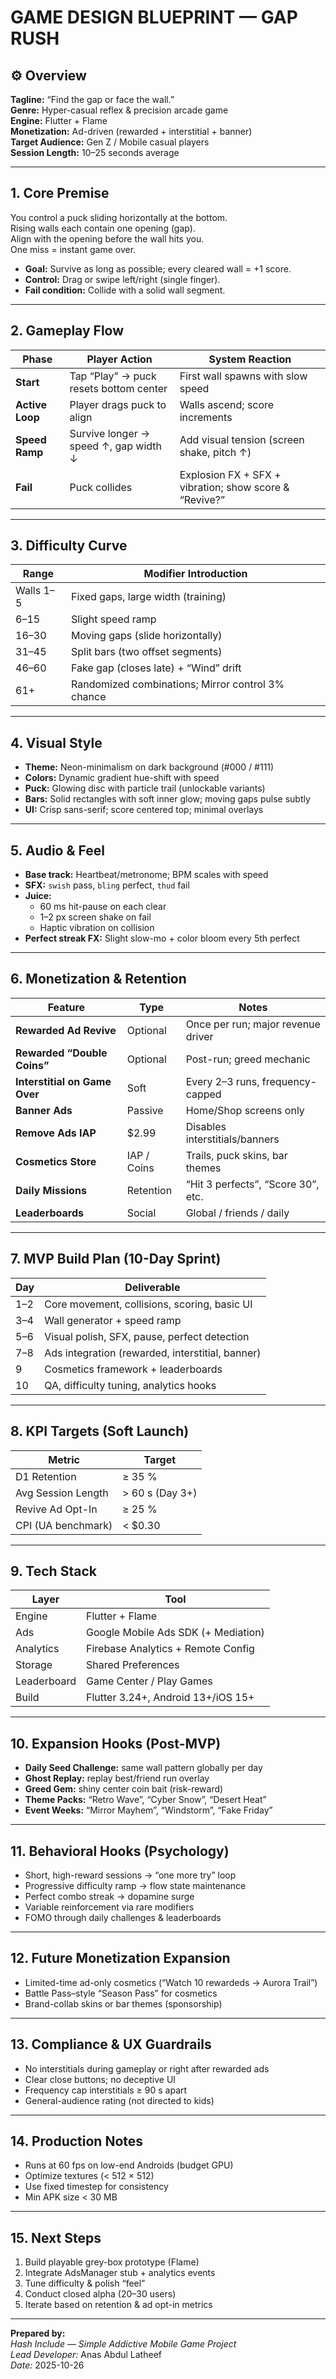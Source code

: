 # GAME DESIGN BLUEPRINT — GAP RUSH

## ⚙️ Overview
**Tagline:** “Find the gap or face the wall.”  
**Genre:** Hyper-casual reflex & precision arcade game  
**Engine:** Flutter + Flame  
**Monetization:** Ad-driven (rewarded + interstitial + banner)  
**Target Audience:** Gen Z / Mobile casual players  
**Session Length:** 10–25 seconds average  

---

## 1. Core Premise
You control a puck sliding horizontally at the bottom.  
Rising walls each contain one opening (gap).  
Align with the opening before the wall hits you.  
One miss = instant game over.

- **Goal:** Survive as long as possible; every cleared wall = +1 score.  
- **Control:** Drag or swipe left/right (single finger).  
- **Fail condition:** Collide with a solid wall segment.

---

## 2. Gameplay Flow

| Phase | Player Action | System Reaction |
|-------|----------------|----------------|
| **Start** | Tap “Play” → puck resets bottom center | First wall spawns with slow speed |
| **Active Loop** | Player drags puck to align | Walls ascend; score increments |
| **Speed Ramp** | Survive longer → speed ↑, gap width ↓ | Add visual tension (screen shake, pitch ↑) |
| **Fail** | Puck collides | Explosion FX + SFX + vibration; show score & “Revive?” |

---

## 3. Difficulty Curve

| Range | Modifier Introduction |
|--------|-----------------------|
| Walls 1–5 | Fixed gaps, large width (training) |
| 6–15 | Slight speed ramp |
| 16–30 | Moving gaps (slide horizontally) |
| 31–45 | Split bars (two offset segments) |
| 46–60 | Fake gap (closes late) + “Wind” drift |
| 61+ | Randomized combinations; Mirror control 3% chance |

---

## 4. Visual Style
- **Theme:** Neon-minimalism on dark background (#000 / #111)  
- **Colors:** Dynamic gradient hue-shift with speed  
- **Puck:** Glowing disc with particle trail (unlockable variants)  
- **Bars:** Solid rectangles with soft inner glow; moving gaps pulse subtly  
- **UI:** Crisp sans-serif; score centered top; minimal overlays  

---

## 5. Audio & Feel
- **Base track:** Heartbeat/metronome; BPM scales with speed  
- **SFX:** `swish` pass, `bling` perfect, `thud` fail  
- **Juice:**  
  - 60 ms hit-pause on each clear  
  - 1–2 px screen shake on fail  
  - Haptic vibration on collision  
- **Perfect streak FX:** Slight slow-mo + color bloom every 5th perfect  

---

## 6. Monetization & Retention

| Feature | Type | Notes |
|----------|------|-------|
| **Rewarded Ad Revive** | Optional | Once per run; major revenue driver |
| **Rewarded “Double Coins”** | Optional | Post-run; greed mechanic |
| **Interstitial on Game Over** | Soft | Every 2–3 runs, frequency-capped |
| **Banner Ads** | Passive | Home/Shop screens only |
| **Remove Ads IAP** | $2.99 | Disables interstitials/banners |
| **Cosmetics Store** | IAP / Coins | Trails, puck skins, bar themes |
| **Daily Missions** | Retention | “Hit 3 perfects”, “Score 30”, etc. |
| **Leaderboards** | Social | Global / friends / daily |

---

## 7. MVP Build Plan (10-Day Sprint)

| Day | Deliverable |
|-----|--------------|
| 1–2 | Core movement, collisions, scoring, basic UI |
| 3–4 | Wall generator + speed ramp |
| 5–6 | Visual polish, SFX, pause, perfect detection |
| 7–8 | Ads integration (rewarded, interstitial, banner) |
| 9 | Cosmetics framework + leaderboards |
| 10 | QA, difficulty tuning, analytics hooks |

---

## 8. KPI Targets (Soft Launch)

| Metric | Target |
|---------|--------|
| D1 Retention | ≥ 35 % |
| Avg Session Length | > 60 s (Day 3+) |
| Revive Ad Opt-In | ≥ 25 % |
| CPI (UA benchmark) | < $0.30 |

---

## 9. Tech Stack

| Layer | Tool |
|-------|------|
| Engine | Flutter + Flame |
| Ads | Google Mobile Ads SDK (+ Mediation) |
| Analytics | Firebase Analytics + Remote Config |
| Storage | Shared Preferences |
| Leaderboard | Game Center / Play Games |
| Build | Flutter 3.24+, Android 13+/iOS 15+ |

---

## 10. Expansion Hooks (Post-MVP)
- **Daily Seed Challenge:** same wall pattern globally per day  
- **Ghost Replay:** replay best/friend run overlay  
- **Greed Gem:** shiny center coin bait (risk-reward)  
- **Theme Packs:** “Retro Wave”, “Cyber Snow”, “Desert Heat”  
- **Event Weeks:** “Mirror Mayhem”, “Windstorm”, “Fake Friday”  

---

## 11. Behavioral Hooks (Psychology)
- Short, high-reward sessions → “one more try” loop  
- Progressive difficulty ramp → flow state maintenance  
- Perfect combo streak → dopamine surge  
- Variable reinforcement via rare modifiers  
- FOMO through daily challenges & leaderboards  

---

## 12. Future Monetization Expansion
- Limited-time ad-only cosmetics (“Watch 10 rewardeds → Aurora Trail”)  
- Battle Pass–style “Season Pass” for cosmetics  
- Brand-collab skins or bar themes (sponsorship)  

---

## 13. Compliance & UX Guardrails
- No interstitials during gameplay or right after rewarded ads  
- Clear close buttons; no deceptive UI  
- Frequency cap interstitials ≥ 90 s apart  
- General-audience rating (not directed to kids)  

---

## 14. Production Notes
- Runs at 60 fps on low-end Androids (budget GPU)  
- Optimize textures (< 512 × 512)  
- Use fixed timestep for consistency  
- Min APK size < 30 MB  

---

## 15. Next Steps
1. Build playable grey-box prototype (Flame)  
2. Integrate AdsManager stub + analytics events  
3. Tune difficulty & polish “feel”  
4. Conduct closed alpha (20–30 users)  
5. Iterate based on retention & ad opt-in metrics  

---

**Prepared by:**  
*Hash Include — Simple Addictive Mobile Game Project*  
*Lead Developer:* Anas Abdul Latheef  
*Date:* 2025-10-26
